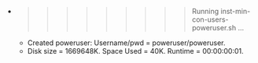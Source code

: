 * >>>>>>>>> Running inst-min-con-users-poweruser.sh ...
  * Created poweruser: Username/pwd = poweruser/poweruser.
  * Disk size = 1669648K. Space Used = 40K. Runtime = 00:00:00:01.
